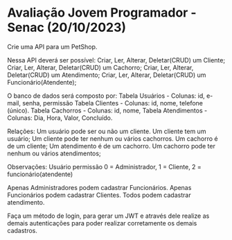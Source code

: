 # Avaliação Jovem Programador - Senac (20/10/2023)

Crie uma API para um PetShop.

Nessa API deverá ser possível:
Criar, Ler, Alterar, Deletar(CRUD) um Cliente;
Criar, Ler, Alterar, Deletar(CRUD) um Cachorro;
Criar, Ler, Alterar, Deletar(CRUD) um Atendimento;
Criar, Ler, Alterar, Deletar(CRUD) um Funcionário(Atendente);

O banco de dados será composto por:
Tabela Usuários - Colunas: id, e-mail, senha, permissão
Tabela Clientes - Colunas: id, nome, telefone (único).
Tabela Cachorros - Colunas: id, nome, 
Tabela Atendimentos  - Colunas: Dia, Hora, Valor, Concluído.

Relações:
Um usuário pode ser ou não um cliente. Um cliente tem um usuário;
Um cliente pode ter nenhum ou vários cachorros. Um cachorro é de um cliente;
Um atendimento é de um cachorro. Um cachorro pode ter nenhum ou vários atendimentos;

Observações:
Usuário permissão 0 = Administrador, 1 = Cliente, 2 = funcionário(atendente)

Apenas Administradores podem cadastrar Funcionários.
Apenas Funcionários podem cadastrar Clientes.
Todos podem cadastrar atendimento.

Faça um método de login, para gerar um JWT e através dele realize as demais autenticações para poder realizar corretamente os demais cadastros.
